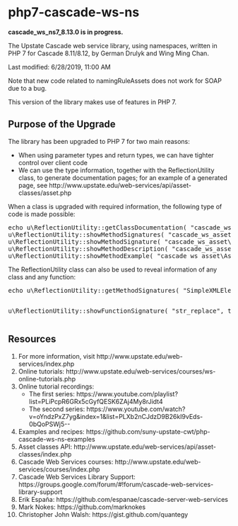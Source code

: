 # php7-cascade-ws-ns
<p><span style="font-weight:bold;">cascade_ws_ns7_8.13.0 is in progress.</span></p>

<p>The Upstate Cascade web service library, using namespaces, written in PHP 7 for Cascade 8.11/8.12, by German Drulyk and Wing Ming Chan.</p>

<p>Last modified: 6/28/2019, 11:00 AM</p>

<p>Note that new code related to namingRuleAssets does not work for SOAP due to a bug.</p>

<p>This version of the library makes use of features in PHP 7.</p>

<h2>Purpose of the Upgrade</h2>
<p>The library has been upgraded to PHP 7 for two main reasons:</p>
<ul>
<li>When using parameter types and return types, we can have tighter control over client code</li>
<li>We can use the type information, together with the ReflectionUtility class, to generate documentation pages; for an example of a generated page, see http://www.upstate.edu/web-services/api/asset-classes/asset.php</li>
</ul>
<p>When a class is upgraded with required information, the following type of code is made possible:</p>
<pre>
echo u\ReflectionUtility::getClassDocumentation( "cascade_ws_asset\Asset", true );
u\ReflectionUtility::showMethodSignatures( "cascade_ws_asset\Asset" );
u\ReflectionUtility::showMethodSignature( "cascade_ws_asset\Asset", "edit" );
u\ReflectionUtility::showMethodDescription( "cascade_ws_asset\Asset", "edit" );
u\ReflectionUtility::showMethodExample( "cascade_ws_asset\Asset", "edit" );
</pre>
<p>The ReflectionUtility class can also be used to reveal information of any class and any function:</p>
<pre>
echo u\ReflectionUtility::getMethodSignatures( "SimpleXMLElement", true ), BR;

u\ReflectionUtility::showFunctionSignature( "str_replace", true );
</pre>

<h2>Resources</h2>
<ol>
<li>For more information, visit http://www.upstate.edu/web-services/index.php</li>
<li>Online tutorials: http://www.upstate.edu/web-services/courses/ws-online-tutorials.php</li>
<li>Online tutorial recordings:
<ul><li>The first series: https://www.youtube.com/playlist?list=PLiPcpR6GRx5cGyfQESK6ZAj4My8rJidt4</li>
<li>The second series: https://www.youtube.com/watch?v=oYndzPxZ7yg&index=1&list=PLXb2nCJdzD9B26kI9vEds-0bQoPSWj5--</li></ul></li>
<li>Examples and recipes: https://github.com/suny-upstate-cwt/php-cascade-ws-ns-examples</li>
<li>Asset classes API: http://www.upstate.edu/web-services/api/asset-classes/index.php</li>
<li>Cascade Web Services courses: http://www.upstate.edu/web-services/courses/index.php</li>
<li>Cascade Web Services Library Support: https://groups.google.com/forum/#!forum/cascade-web-services-library-support</li>
<li>Erik España: https://github.com/espanae/cascade-server-web-services</li>
<li>Mark Nokes: https://github.com/marknokes</li>
<li>Christopher John Walsh: https://gist.github.com/quantegy</li>
